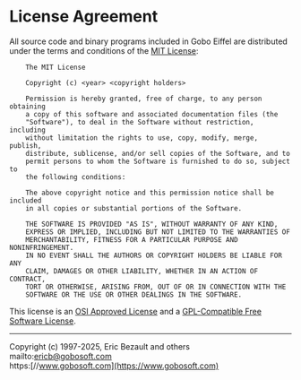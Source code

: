 # License Agreement

All source code and binary programs included in Gobo Eiffel
are distributed under the terms and conditions of the [MIT
License](http://opensource.org/licenses/mit-license.html):

```text
    The MIT License

    Copyright (c) <year> <copyright holders>

    Permission is hereby granted, free of charge, to any person obtaining
    a copy of this software and associated documentation files (the
    "Software"), to deal in the Software without restriction, including
    without limitation the rights to use, copy, modify, merge, publish,
    distribute, sublicense, and/or sell copies of the Software, and to
    permit persons to whom the Software is furnished to do so, subject to
    the following conditions:

    The above copyright notice and this permission notice shall be included
    in all copies or substantial portions of the Software.

    THE SOFTWARE IS PROVIDED "AS IS", WITHOUT WARRANTY OF ANY KIND,
    EXPRESS OR IMPLIED, INCLUDING BUT NOT LIMITED TO THE WARRANTIES OF
    MERCHANTABILITY, FITNESS FOR A PARTICULAR PURPOSE AND NONINFRINGEMENT.
    IN NO EVENT SHALL THE AUTHORS OR COPYRIGHT HOLDERS BE LIABLE FOR ANY
    CLAIM, DAMAGES OR OTHER LIABILITY, WHETHER IN AN ACTION OF CONTRACT,
    TORT OR OTHERWISE, ARISING FROM, OUT OF OR IN CONNECTION WITH THE
    SOFTWARE OR THE USE OR OTHER DEALINGS IN THE SOFTWARE.
```

This license is an
[OSI Approved License](http://opensource.org/licenses/mit-license.html)
and a
[GPL-Compatible Free Software License](http://www.gnu.org/licenses/license-list.html#X11License).

----

Copyright (c) 1997-2025, Eric Bezault and others<br>
mailto:[ericb@gobosoft.com](mailto:ericb@gobosoft.com)<br>
https:[//www.gobosoft.com](https://www.gobosoft.com)
